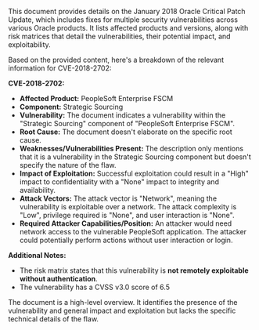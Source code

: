 This document provides details on the January 2018 Oracle Critical Patch Update, which includes fixes for multiple security vulnerabilities across various Oracle products. It lists affected products and versions, along with risk matrices that detail the vulnerabilities, their potential impact, and exploitability.

Based on the provided content, here's a breakdown of the relevant information for CVE-2018-2702:

**CVE-2018-2702:**

* **Affected Product:** PeopleSoft Enterprise FSCM
* **Component:** Strategic Sourcing
* **Vulnerability:** The document indicates a vulnerability within the "Strategic Sourcing" component of "PeopleSoft Enterprise FSCM".
* **Root Cause:** The document doesn't elaborate on the specific root cause.
* **Weaknesses/Vulnerabilities Present:**  The description only mentions that it is a vulnerability in the Strategic Sourcing component but doesn't specify the nature of the flaw.
* **Impact of Exploitation:** Successful exploitation could result in a "High" impact to confidentiality with a "None" impact to integrity and availability.
*   **Attack Vectors:** The attack vector is "Network", meaning the vulnerability is exploitable over a network. The attack complexity is "Low", privilege required is "None", and user interaction is "None".
* **Required Attacker Capabilities/Position:** An attacker would need network access to the vulnerable PeopleSoft application. The attacker could potentially perform actions without user interaction or login.

**Additional Notes:**

*   The risk matrix states that this vulnerability is **not remotely exploitable without authentication**.
*   The vulnerability has a CVSS v3.0 score of 6.5

The document is a high-level overview.  It identifies the presence of the vulnerability and general impact and exploitation but lacks the specific technical details of the flaw.